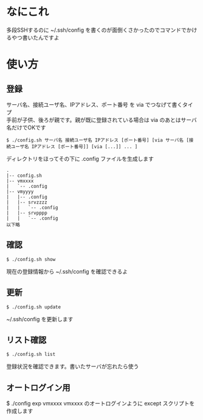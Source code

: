 # なにこれ
多段SSHするのに ~/.ssh/config を書くのが面倒くさかったのでコマンドでかけるやつ書いたんですよ  

# 使い方
## 登録
サーバ名、接続ユーザ名、IPアドレス、ポート番号 を via でつなげて書くタイプ  
手前が子供、後ろが親です。親が既に登録されている場合は via のあとはサーバ名だけでOKです  

    $ ./config.sh サーバ名 接続ユーザ名 IPアドレス [ポート番号] [via サーバ名 [接続ユーザ名 IPアドレス [ポート番号]] [via [...]] ... ]

ディレクトリをほってその下に .config ファイルを生成します  

    .
    |-- config.sh
    |-- vmxxxx
    |   `-- .config
    |-- vmyyyy
    |   |-- .config
    |   |-- srvzzzz
    |   |   `-- .config
    |   |-- srvpppp
    |   |   `-- .config
    以下略
    
## 確認
    $ ./config.sh show
現在の登録情報から ~/.ssh/config を確認できるよ  

## 更新
    $ ./config.sh update
~/.ssh/config を更新します  
    
## リスト確認
    $ ./config.sh list
登録状況を確認できます。書いたサーバが忘れたら使う  

## オートログイン用
   $ ./config exp vmxxxx
vmxxxx のオートログインように except スクリプトを作成します 

